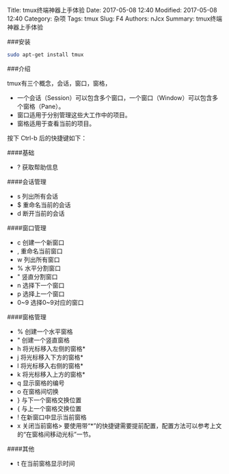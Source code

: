 Title: tmux终端神器上手体验
Date: 2017-05-08 12:40
Modified: 2017-05-08 12:40
Category: 杂项
Tags: tmux
Slug: F4
Authors: nJcx
Summary: tmux终端神器上手体验

###安装

```bash
sudo apt-get install tmux
```
###介绍

tmux有三个概念，会话，窗口，窗格，

- 一个会话（Session）可以包含多个窗口，一个窗口（Window）可以包含多个窗格（Pane）。
- 窗口适用于分别管理这些大工作中的项目。
- 窗格适用于查看当前的项目。

按下 Ctrl-b 后的快捷键如下：

####基础

- ? 获取帮助信息

####会话管理

- s 列出所有会话
- $ 重命名当前的会话
- d 断开当前的会话

####窗口管理

- c 创建一个新窗口
- , 重命名当前窗口
- w 列出所有窗口
- % 水平分割窗口
- " 竖直分割窗口
- n 选择下一个窗口
- p 选择上一个窗口
- 0~9 选择0~9对应的窗口

####窗格管理

- % 创建一个水平窗格
- " 创建一个竖直窗格
- h 将光标移入左侧的窗格*
- j 将光标移入下方的窗格*
- l 将光标移入右侧的窗格*
- k 将光标移入上方的窗格*
- q 显示窗格的编号
- o 在窗格间切换
- } 与下一个窗格交换位置
- { 与上一个窗格交换位置
- ! 在新窗口中显示当前窗格
- x 关闭当前窗格> 要使用带“*”的快捷键需要提前配置，配置方法可以参考上文的“在窗格间移动光标”一节。

####其他

- t 在当前窗格显示时间
